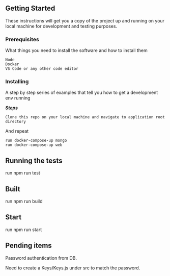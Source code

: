 

## Getting Started

These instructions will get you a copy of the project up and running on your local machine for development and testing purposes. 

### Prerequisites

What things you need to install the software and how to install them

```
Node
Docker
VS Code or any other code editor
```

### Installing

A step by step series of examples that tell you how to get a development env running

***Steps***

```
Clone this repo on your local machine and navigate to application root directory
```

And repeat

```
run docker-compose-up mongo
run docker-compose-up web
```

## Running the tests

run npm run test

## Built 

run npm run build

## Start

run npm run start

## Pending items
Password authentication from DB.


Need to create a Keys/Keys.js under src to match the password.
